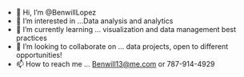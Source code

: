- 👋 Hi, I’m @BenwillLopez
- 👀 I’m interested in ...Data analysis and analytics
- 🌱 I’m currently learning ... visualization and data management best practices
- 💞️ I’m looking to collaborate on ... data projects, open to different opportunities!
- 📫 How to reach me ... Benwill13@me.com or 787-914-4929

<!---
BenwillLopez/BenwillLopez is a ✨ special ✨ repository because its `README.md` (this file) appears on your GitHub profile.
You can click the Preview link to take a look at your changes.
--->
